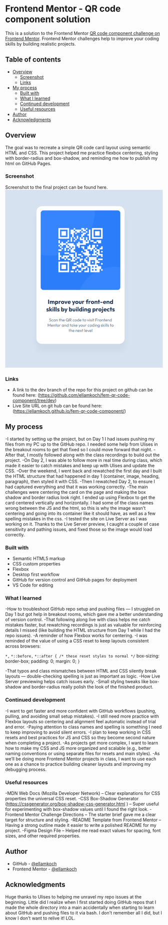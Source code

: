 # Frontend Mentor - QR code component solution
This is a solution to the Frontend Mentor [QR code component challenge on Frontend Mentor](https://www.frontendmentor.io/challenges/qr-code-component-iux_sIO_H). Frontend Mentor challenges help to improve your coding skills by building realistic projects. 


## Table of contents

- [Overview](#overview)
  - [Screenshot](#screenshot)
  - [Links](#links)
- [My process](#my-process)
  - [Built with](#built-with)
  - [What I learned](#what-i-learned)
  - [Continued development](#continued-development)
  - [Useful resources](#useful-resources)
- [Author](#author)
- [Acknowledgments](#acknowledgments)

## Overview
The goal was to recreate a simple QR code card layout using semantic HTML and CSS. This project helped me practice flexbox centering, styling with border-radius and box-shadow, and reminding me how to publish my html on GitHub Pages. 

### Screenshot
Screenshot to the final project can be found here. ![](./images/screenshot.png)

### Links
- A link to the dev branch of the repo for this project on github can be found here: (https://github.com/ellamkoch/fem-qr-code-component/tree/dev)
- Live Site URL on git hub can be found here: (https://ellamkoch.github.io/fem-qr-code-component/)

## My process
-I started by setting up the project, but on Day 1 I had issues pushing my files from my PC up to the GitHub repo. I needed some help from Ulises in the breakout rooms to get that fixed so I could move forward that night.
-After that, I mostly followed along with the class recordings to build out the project.
-On Day 2, I was able to follow more in real time during class, which made it easier to catch mistakes and keep up with Ulises and update the CSS.
-Over the weekend, I went back and rewatched the first day and I built the HTML structure that had happened in day 1 (container, image, heading, paragraph), then styled it with CSS. 
-Then I rewatched Day 2, to ensure I had captured everything and that it was working correctly. 
-The main challenges were centering the card on the page and making the box shadow and border radius look right. I ended up using Flexbox to get the card centered vertically and horizontally. I had some of the class names wrong between the JS and the html, so this is why the image wasn't centering and going into its container like it should have, as well as a few spelling mistakes in the css. 
-I tested the site on Live Server as I was working on it. Thanks to the Live Server preview, I caught a couple of case sensitivity and pathing issues, and fixed those so the image would load correctly.

### Built with
- Semantic HTML5 markup
- CSS custom properties
- Flexbox
- Desktop first workflow
- GitHub for version control and GitHub pages for deployment
- VS Code for editing

### What I learned
-How to troubleshoot GitHub repo setup and pushing files — I struggled on Day 1 but got help in breakout rooms, which gave me a better understanding of version control.
-That following along live with class helps me catch mistakes faster, but rewatching recordings is just as valuable for reinforcing details I missed (like building the HTML structure from Day 1 while I had the repo issues).
-A reminder of how Flexbox works for centering.
-I was reminded of the value of using a CSS reset to keep layouts consistent across browsers:

`*,`
`*::before,`
`*::after { /* these reset styles to normal */`
    box-sizing: border-box;
    padding: 0;
    margin: 0;
`}`

-That typos and class mismatches between HTML and CSS silently break layouts — double-checking spelling is just as important as logic.
-How Live Server previewing helps catch issues early. 
-Small styling tweaks like box-shadow and border-radius really polish the look of the finished product.

### Continued development
-I want to get faster and more confident with GitHub workflows (pushing, pulling, and avoiding small setup mistakes).
-I still need more practice with Flexbox layouts so centering and alignment feel automatic instead of trial and error.
-Paying attention to class names and spelling is something I need to keep improving to avoid silent errors.
-I plan to keep working in CSS resets and best practices for JS and CSS so they become second nature when completing a project.
-As projects get more complex, I want to learn how to make my CSS and JS more organized and scalable (e.g., better naming conventions or using separate files for resets and main styles).
-As we’ll be doing more Frontend Mentor projects in class, I want to use each one as a chance to practice building cleaner layouts and improving my debugging process.

### Useful resources
-MDN Web Docs (Mozilla Developer Network) – Clear explanations for CSS properties the universal CSS reset.
-CSS Box-Shadow Generator (https://cssgenerator.org/box-shadow-css-generator.html ) – Super useful for experimenting with box-shadow values until I found the right look.
-Frontend Mentor Challenge Directions – The starter brief gave me a clear target for structure and styling.
-README Template from Frontend Mentor – Having a strong outline made it easier to write a polished README for my project.
-Figma Design File – Helped me read exact values for spacing, font sizes, and other required properties.

## Author
- GitHub - [@ellamkoch](https://github.com/ellamkoch)
- Frontend Mentor - [@ellamkoch](https://www.frontendmentor.io/profile/ellamkoch)

## Acknowledgments
Huge thanks to Ulises to helping me unravel my repo issues at the beginning. Little did I realize when I first started doing GitHub repos that I made the whole directory into a main accidentally when starting to learn about GitHub and pushing files to it via bash. I don't remember all I did, but I know I don't want to relive it! LOL. 


